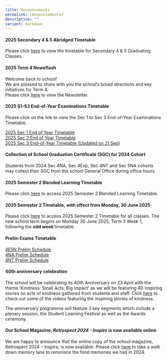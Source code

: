 ```yaml
---
title: Announcements
permalink: /Announcements/
description: ""
variant: markdown
---
```

#### 2025 Secondary 4 &amp; 5 Abridged Timetable

Please click [here](/files/Announcements/Abridged_TT_for_graduating_classes_23___30_Sep.pdf) to view the timetable for Secondary 4 &amp; 5 Graduating Classes.


#### 2025 Term 4 Newsflash

Welcome back to school!<br>
We are pleased to share with you the school’s broad directions and key initiatives for Term 4.<br>
Please click [here](/files/Newsflash_Term_4_2025.pdf) to view the Newsletter.<br>

#### 2025 S1-S3 End-of-Year Examinations Timetable

Please click on the link to view the Sec 1 to Sec 3 End-of-Year Examinations Timetable.

[2025 Sec 1 End of Year Timetable](/files/2025_S1_EYE_Timetable__29_Aug_.pdf)<br>
[2025 Sec 2 End of Year Timetable](/files/2025_S2_EYE_Timetable__1_Sept_.pdf)<br>
[2025 Sec 3 End-of-Year Timetable (Updated on 21 Sep)](/files/2025_S3_EYE_Timetable__21_Sept____for_students.pdf)

#### Collection of School Graduation Certificate (SGC) for 2024 Cohort
Students from 2024 Sec 4NA, Sec 4Exp, Sec 4NT and Sec 5NA cohorts may collect their SGC from the school General Office during office hours<br>


#### 2025 Semester 2 Blended Learning Timetable

Please click [here](/files/2025_SEM2_BL_TT_V1___Class.pdf) to access 2025 Semester 2 Blended Learning Timetable. <br>


#### 2025 Semester 2 Timetable, with effect from Monday, 30 June 2025

Please click [here](/files/2025_SEM_2_TT__WEF_30_JUN____Class.pdf) to access 2025 Semester 2 Timetable for all classes. The new school term begins on Monday 30 June 2025, Term 3 Week 1, following the **odd week** timetable. <br>


#### Prelim Exams Timetable
[4E5N Prelim Schedule](/files/Announcements/2025/4E5N_Prelim_Schedule_2025.pdf) <br>
[4NA Prelim Schedule](/files/Announcements/2025/4NA_Prelim_Schedule_2025.pdf)<br> [4NT Prelim Schedule](/files/Announcements/2025/4NT_Prelim_Schedule_2025.pdf)


#### 40th anniversary celebration
The school will be celebrating its 40th Anniversary on 23 April with the theme ‘Kindness: Small Acts, Big Impact’ as we will be featuring 40 inspiring stories on acts of kindness gathered from students and staff. Click [here](https://go.gov.sg/prss40thanniversary) to check out some of the videos featuring the inspiring stories of kindness. 

The anniversary programme will feature 3 key segments which include a plenary session, the Student Learning Festival as well as the Awards ceremony.


#### Our School Magazine, *Retrospect 2024 - Inspire* is now available online

We are happy to announce that the online copy of the school magazine, Retrospect 2024 – Inspire, is now available. Please click [here](https://online.fliphtml5.com/yhdnr/vzld/#p=1) to take a walk down memory lane to reminisce the fond memories we had in 2024.